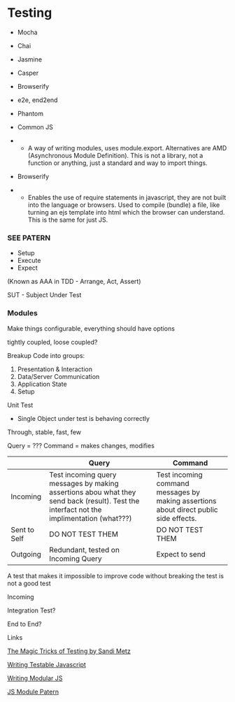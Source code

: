 # Testing


* Mocha
* Chai
* Jasmine
* Casper
* Browserify
* e2e, end2end
* Phantom
* Common JS 
* * A way of writing modules, uses module.export. Alternatives are AMD (Asynchronous Module Definition). This is not a library, not a function or anything, just a standard and way to import things. 

* Browserify 
* * Enables the use of require statements in javascript, they are not built into the language or browsers. Used to compile (bundle) a file, like turning an ejs template into html which the browser can understand. This is the same for just JS.


### SEE PATERN

* Setup
* Execute
* Expect

(Known as AAA in TDD - Arrange, Act, Assert)

SUT - Subject Under Test


### Modules

Make things configurable, everything should have options

tightly coupled, loose coupled?

Breakup Code into groups:

1. Presentation & Interaction
2. Data/Server Communication
3. Application State
4. Setup


Unit Test

* Single Object under test is behaving correctly

Through, stable, fast, few

Query = ???
Command = makes changes, modifies


|                   |Query      | Command  |
|-------------------|-----------|----------|
| Incoming          | Test incoming query messages by making assertions abou what they send back (result). Test the interfact not the implimentation (what???)           |   Test incoming command messages by making assertions about direct public side effects.       |
| Sent to Self      |  DO NOT TEST THEM | DO NOT TEST THEM     |
| Outgoing          |  Redundant, tested on Incoming Query     |  Expect to send        |
 

A test that makes it impossible to improve code without breaking the test is not a good test 

Incoming 


Integration Test?

End to End?


Links

[The Magic Tricks of Testing by Sandi Metz](https://www.youtube.com/watch?v=URSWYvyc42M)

[Writing Testable Javascript](http://alistapart.com/article/writing-testable-javascript/)

[Writing Modular JS](http://addyosmani.com/writing-modular-js/)

[JS Module Patern](http://www.adequatelygood.com/JavaScript-Module-Pattern-In-Depth.html)

